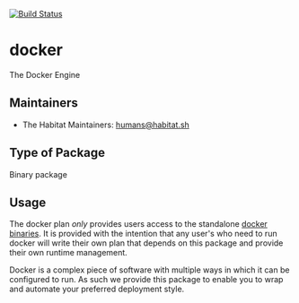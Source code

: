 [![Build Status](https://dev.azure.com/chefcorp-partnerengineering/Chef%20Base%20Plans/_apis/build/status/chef-base-plans.docker?branchName=master)](https://dev.azure.com/chefcorp-partnerengineering/Chef%20Base%20Plans/_build/latest?definitionId=69&branchName=master)

# docker

The Docker Engine

## Maintainers

* The Habitat Maintainers: <humans@habitat.sh>

## Type of Package

Binary package

## Usage

The docker plan _only_ provides users access to the standalone [docker binaries](https://docs.docker.com/engine/installation/binaries/). It is provided with the intention that any user's who need to run docker will write their own plan that depends on this package and provide their own runtime management.

Docker is a complex piece of software with multiple ways in which it can be configured to run. As such we provide this package to enable you to wrap and automate your preferred deployment style.
